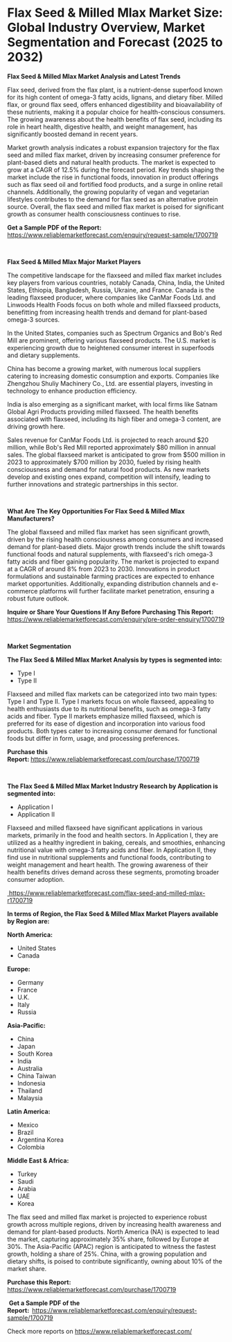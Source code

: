 <p><h1>Flax Seed & Milled Mlax Market Size: Global Industry Overview, Market Segmentation and Forecast (2025 to 2032)</h1></p><p><strong>Flax Seed & Milled Mlax Market Analysis and Latest Trends</strong></p>
<p><p>Flax seed, derived from the flax plant, is a nutrient-dense superfood known for its high content of omega-3 fatty acids, lignans, and dietary fiber. Milled flax, or ground flax seed, offers enhanced digestibility and bioavailability of these nutrients, making it a popular choice for health-conscious consumers. The growing awareness about the health benefits of flax seed, including its role in heart health, digestive health, and weight management, has significantly boosted demand in recent years.</p><p>Market growth analysis indicates a robust expansion trajectory for the flax seed and milled flax market, driven by increasing consumer preference for plant-based diets and natural health products. The market is expected to grow at a CAGR of 12.5% during the forecast period. Key trends shaping the market include the rise in functional foods, innovation in product offerings such as flax seed oil and fortified food products, and a surge in online retail channels. Additionally, the growing popularity of vegan and vegetarian lifestyles contributes to the demand for flax seed as an alternative protein source. Overall, the flax seed and milled flax market is poised for significant growth as consumer health consciousness continues to rise.</p></p>
<p><strong>Get a Sample PDF of the Report:&nbsp;</strong> <a href="https://www.reliablemarketforecast.com/enquiry/request-sample/1700719?utm_campaign=2015&utm_medium=2&utm_source=Github&utm_content=ia&utm_term=09012025&utm_id=flax-seed-milled-mlax">https://www.reliablemarketforecast.com/enquiry/request-sample/1700719</a></p>
<p>&nbsp;</p>
<p><strong>Flax Seed & Milled Mlax Major Market Players</strong></p>
<p><p>The competitive landscape for the flaxseed and milled flax market includes key players from various countries, notably Canada, China, India, the United States, Ethiopia, Bangladesh, Russia, Ukraine, and France. Canada is the leading flaxseed producer, where companies like CanMar Foods Ltd. and Linwoods Health Foods focus on both whole and milled flaxseed products, benefitting from increasing health trends and demand for plant-based omega-3 sources. </p><p>In the United States, companies such as Spectrum Organics and Bob's Red Mill are prominent, offering various flaxseed products. The U.S. market is experiencing growth due to heightened consumer interest in superfoods and dietary supplements. </p><p>China has become a growing market, with numerous local suppliers catering to increasing domestic consumption and exports. Companies like Zhengzhou Shuliy Machinery Co., Ltd. are essential players, investing in technology to enhance production efficiency.</p><p>India is also emerging as a significant market, with local firms like Satnam Global Agri Products providing milled flaxseed. The health benefits associated with flaxseed, including its high fiber and omega-3 content, are driving growth here.</p><p>Sales revenue for CanMar Foods Ltd. is projected to reach around $20 million, while Bob's Red Mill reported approximately $80 million in annual sales. The global flaxseed market is anticipated to grow from $500 million in 2023 to approximately $700 million by 2030, fueled by rising health consciousness and demand for natural food products. As new markets develop and existing ones expand, competition will intensify, leading to further innovations and strategic partnerships in this sector.</p></p>
<p>&nbsp;</p>
<p><strong>What Are The Key Opportunities For Flax Seed & Milled Mlax Manufacturers?</strong></p>
<p><p>The global flaxseed and milled flax market has seen significant growth, driven by the rising health consciousness among consumers and increased demand for plant-based diets. Major growth trends include the shift towards functional foods and natural supplements, with flaxseed's rich omega-3 fatty acids and fiber gaining popularity. The market is projected to expand at a CAGR of around 8% from 2023 to 2030. Innovations in product formulations and sustainable farming practices are expected to enhance market opportunities. Additionally, expanding distribution channels and e-commerce platforms will further facilitate market penetration, ensuring a robust future outlook.</p></p>
<p><strong>Inquire or Share Your Questions If Any Before Purchasing This Report:</strong> <a href="https://www.reliablemarketforecast.com/enquiry/pre-order-enquiry/1700719?utm_campaign=2015&utm_medium=2&utm_source=Github&utm_content=ia&utm_term=09012025&utm_id=flax-seed-milled-mlax">https://www.reliablemarketforecast.com/enquiry/pre-order-enquiry/1700719</a></p>
<p>&nbsp;</p>
<p><strong>Market Segmentation</strong></p>
<p><strong>The Flax Seed & Milled Mlax Market Analysis by types is segmented into:</strong></p>
<p><ul><li>Type I</li><li>Type II</li></ul></p>
<p><p>Flaxseed and milled flax markets can be categorized into two main types: Type I and Type II. Type I markets focus on whole flaxseed, appealing to health enthusiasts due to its nutritional benefits, such as omega-3 fatty acids and fiber. Type II markets emphasize milled flaxseed, which is preferred for its ease of digestion and incorporation into various food products. Both types cater to increasing consumer demand for functional foods but differ in form, usage, and processing preferences.</p></p>
<p><strong>Purchase this Report:&nbsp;</strong><a href="https://www.reliablemarketforecast.com/purchase/1700719?utm_campaign=2015&utm_medium=2&utm_source=Github&utm_content=ia&utm_term=09012025&utm_id=flax-seed-milled-mlax">https://www.reliablemarketforecast.com/purchase/1700719</a></p>
<p>&nbsp;</p>
<p><strong>The Flax Seed & Milled Mlax Market Industry Research by Application is segmented into:</strong></p>
<p><ul><li>Application I</li><li>Application II</li></ul></p>
<p><p>Flaxseed and milled flaxseed have significant applications in various markets, primarily in the food and health sectors. In Application I, they are utilized as a healthy ingredient in baking, cereals, and smoothies, enhancing nutritional value with omega-3 fatty acids and fiber. In Application II, they find use in nutritional supplements and functional foods, contributing to weight management and heart health. The growing awareness of their health benefits drives demand across these segments, promoting broader consumer adoption.</p></p>
<p><a href="https://www.reliablemarketforecast.com/flax-seed-and-milled-mlax-r1700719?utm_campaign=2015&utm_medium=2&utm_source=Github&utm_content=ia&utm_term=09012025&utm_id=flax-seed-milled-mlax">&nbsp;https://www.reliablemarketforecast.com/flax-seed-and-milled-mlax-r1700719</a></p>
<p><strong>In terms of Region, the Flax Seed & Milled Mlax Market Players available by Region are:</strong></p>
<p>
    <p> <strong> North America: </strong>
        <ul>
            <li>United States</li>
            <li>Canada</li>
        </ul>
        </p> 
    <p> <strong> Europe: </strong>
        <ul>
            <li>Germany</li>
            <li>France</li>
            <li>U.K.</li>
            <li>Italy</li>
            <li>Russia</li>
        </ul>
        </p> 
    <p> <strong> Asia-Pacific: </strong>
        <ul>
            <li>China</li>
            <li>Japan</li>
            <li>South Korea</li>
            <li>India</li>
            <li>Australia</li>
            <li>China Taiwan</li>
            <li>Indonesia</li>
            <li>Thailand</li>
            <li>Malaysia</li>
        </ul>
        </p> 
    <p> <strong> Latin America: </strong>
        <ul>
            <li>Mexico</li>
            <li>Brazil</li>
            <li>Argentina Korea</li>
            <li>Colombia</li>
        </ul>
        </p> 
    <p> <strong> Middle East & Africa: </strong>
        <ul>
            <li>Turkey</li>
            <li>Saudi</li>
            <li>Arabia</li>
            <li>UAE</li>
            <li>Korea</li>
        </ul>
    </p>
    </p>
<p><p>The flax seed and milled flax market is projected to experience robust growth across multiple regions, driven by increasing health awareness and demand for plant-based products. North America (NA) is expected to lead the market, capturing approximately 35% share, followed by Europe at 30%. The Asia-Pacific (APAC) region is anticipated to witness the fastest growth, holding a share of 25%. China, with a growing population and dietary shifts, is poised to contribute significantly, owning about 10% of the market share.</p></p>
<p><strong>Purchase this Report: </strong><a href="https://www.reliablemarketforecast.com/purchase/1700719?utm_campaign=2015&utm_medium=2&utm_source=Github&utm_content=ia&utm_term=09012025&utm_id=flax-seed-milled-mlax">https://www.reliablemarketforecast.com/purchase/1700719</a></p>
<p>&nbsp;<strong>Get a Sample PDF of the Report:&nbsp;&nbsp;</strong><a href="https://www.reliablemarketforecast.com/enquiry/request-sample/1700719?utm_campaign=2015&utm_medium=2&utm_source=Github&utm_content=ia&utm_term=09012025&utm_id=flax-seed-milled-mlax">https://www.reliablemarketforecast.com/enquiry/request-sample/1700719</a></p>
<p><strong></strong></p>
<p>Check more reports on <a href="https://www.reliablemarketforecast.com/?utm_campaign=2015&utm_medium=2&utm_source=Github&utm_content=ia&utm_term=09012025&utm_id=flax-seed-milled-mlax">https://www.reliablemarketforecast.com/</a></p>